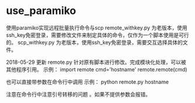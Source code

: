 # use_paramiko
使用paramiko实现远程批量执行命令与scp
remote_withkey.py 为老版本，使用ssh_key免密登录，需要修改文件来制定具体的命令，仅作为一个脚本使用是可行的。
scp_withkey.py    为老版本，使用ssh_key免密登录，需要交互选择具体的文件。

2018-05-29 更新
remote.py 针对原有脚本进行修改。完成模块化处理，可以被其他程序引用。
示例：
import remote
cmd='hostname'
remote.remote(cmd)

也可以直接带参数在命令行中调用
示例：
python remote.py hostname

注意在命令行中注意引号转移的问题 。如果不提供参数会报错。
